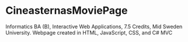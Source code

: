 # CineasternasMoviePage
Informatics BA (B), Interactive Web Applications, 7.5 Credits, Mid Sweden University. Webpage created in HTML, JavaScript, CSS, and C# MVC
